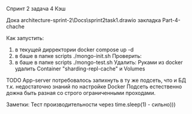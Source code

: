 Спринт 2 
задача 4 
Кэш

Дока architecture-sprint-2\Docs\sprint2task1.drawio закладка Part-4-chache

Как запустить:
1. в текущей дирректории docker compose  up -d
2. в баше в папке scripts ./mongo-init.sh
Проверить:
1. в баше в папке scripts ./mongo-test.sh
Удалить:
Руками из docker удалить Container "sharding-repl-cache" и Volumes


TODO
App-server потребовалось запихнуть в ту же подсеть, что и БД т.к. недостаточно знаний по настройке Docker
Подсеть естественно дожна быть разная со строго ограниченными проходами.

Заметки:
Тест производительности через time.sleep(1) - сильно)))
